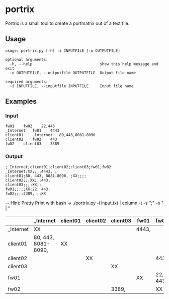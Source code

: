 # portrix

Portrix is a small tool to create a portmatrix out of a text file.

## Usage
```
usage: portrix.py [-h] -i INPUTFILE [-o OUTPUTFILE]

optional arguments:
  -h, --help                              show this help message and exit
  -o OUTPUTFILE, --outputfile OUTPUTFILE  Output file name

required arguments:
  -i INPUTFILE, --inputfile INPUTFILE     Input file name
```

## Examples
### Input

```
fw01	fw02	22,443
_Internet	fw01	4443
client01	_Internet	80,443,8081-8090
client02	fw02	443
fw02	client03	3389
```

### Output

```
;_Internet;client01;client02;client03;fw01;fw02
_Internet;XX;;;;4443, ;
client01;80, 443, 8081-8090, ;XX;;;;
client02;;;XX;;;443, 
client03;;;;XX;;
fw01;;;;;XX;22, 443, 
fw02;;;;3389, ;;XX
```
-- Hint: Pretty Print with bash -> ./portrix.py -i input.txt | column -t -s ";" -o " | "

|           | _Internet            | client01 | client02 | client03 | fw01   | fw02      | 
|-----------|----------------------|----------|----------|----------|--------|-----------| 
| _Internet | XX                   |          |          |          | 4443,  |           | 
| client01  | 80, 443, 8081-8090,  | XX       |          |          |        |           | 
| client02  |                      |          | XX       |          |        | 443,      | 
| client03  |                      |          |          | XX       |        |           | 
| fw01      |                      |          |          |          | XX     | 22, 443,  | 
| fw02      |                      |          |          | 3389,    |        | XX        | 
